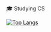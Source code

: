 <!---
Xico26/Xico26 is a ✨ special ✨ repository because its `README.md` (this file) appears on your GitHub profile.
You can click the Preview link to take a look at your changes.
--->
🎓 Studying CS

[![Top Langs](https://github-readme-stats.vercel.app/api/top-langs/?username=Xico26&theme=dark&show_icons=true)](https://github.com/anuraghazra/github-readme-stats)
